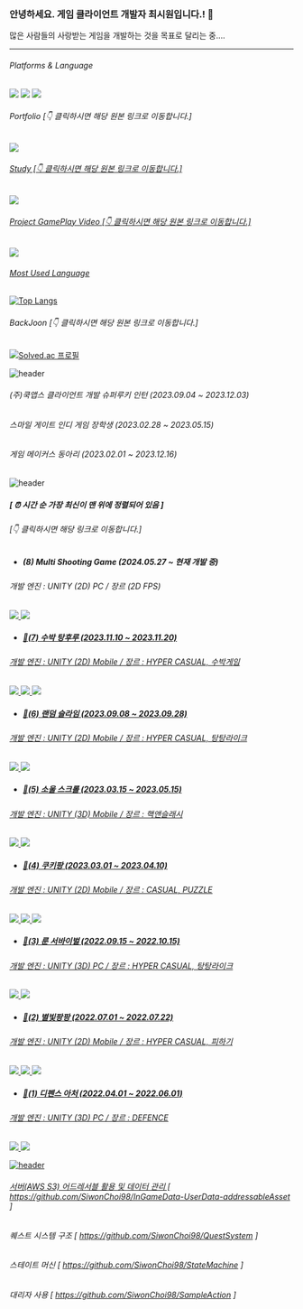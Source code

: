 ### 안녕하세요. 게임 클라이언트 개발자 최시원입니다.! 👋
많은 사람들의 사랑받는 게임을 개발하는 것을 목표로 달리는 중....


------------------------
###### Platforms & Language
<img src="https://img.shields.io/badge/UNITY-E34F26?style=for-the-badge&logo=unity&logoColor=white"> <img src="https://img.shields.io/badge/csharp-F7DF1E?style=for-the-badge&logo=sharp&logoColor=white">
<img src="https://img.shields.io/badge/CPP-007396?style=for-the-badge&logo=cplusplus&logoColor=white">

###### Portfolio [👇 클릭하시면 해당 원본 링크로 이동합니다.]
<div align=left>
 <a href="https://www.notion.so/Portfolio-39babd82f1254016bfd6b315cd1de31d?pvs=4">
  <img src="https://img.shields.io/badge/Portfolio-0C322C?style=for-the-badge&logo=clubhouse&logoColor=white">
</div>

###### Study [👇 클릭하시면 해당 원본 링크로 이동합니다.]
<div align=left>
 <a href="https://gameclientstudynote.tistory.com">
  <img src="https://img.shields.io/badge/Tistory-2E3340?style=for-the-badge&logo=Tistory&logoColor=white">
</div>

###### Project GamePlay Video [👇 클릭하시면 해당 원본 링크로 이동합니다.]
<div align=left>
 <a href="https://www.youtube.com/channel/UCjcuRdCqDgogW7ZK8ukTp6w">
  <img src="https://img.shields.io/badge/youtube-FF0000?style=for-the-badge&logo=youtube&logoColor=white">
</div>


###### Most Used Language
[![Top Langs](https://github-readme-stats.vercel.app/api/top-langs/?username=SiwonChoi98)](https://github.com/anuraghazra/github-readme-stats)

###### BackJoon [👇 클릭하시면 해당 원본 링크로 이동합니다.]
[![Solved.ac 프로필](http://mazassumnida.wtf/api/v2/generate_badge?boj=bestvalue0410)](https://solved.ac/bestvalue0410)

<!--
**SiwonChoi98/SiwonChoi98** is a ✨ _special_ ✨ repository because its `README.md` (this file) appears on your GitHub profile.

Here are some ideas to get you started:

- 🔭 I’m currently working on ...
- 🌱 I’m currently learning ...
- 👯 I’m looking to collaborate on ...
- 🤔 I’m looking for help with ...
- 💬 Ask me about ...
- 📫 How to reach me: ...
- 😄 Pronouns: ...
- ⚡ Fun fact: ...
--> 


![header](https://capsule-render.vercel.app/api?type=cylinder&color=101010&height=30&section=header&text=😄활동내역&fontColor=ffffff&fontSize=20&animation=fadeIn&fontAlignY=55)

###### (주)쿡앱스 클라이언트 개발 슈퍼루키 인턴 (2023.09.04 ~ 2023.12.03)
###### 스마일 게이트 인디 게임 장학생 (2023.02.28 ~ 2023.05.15)
###### 게임 메이커스 동아리 (2023.02.01 ~ 2023.12.16)

![header](https://capsule-render.vercel.app/api?type=cylinder&color=101010&height=30&section=header&text=⚡프로젝트&fontColor=ffffff&fontSize=20&animation=fadeIn&fontAlignY=55)

#####  [ ⏰ 시간 순 가장 최신이 맨 위에 정렬되어 있음 ]
###### [👇 클릭하시면 해당 링크로 이동합니다.]
- ##### (8) Multi Shooting Game (2024.05.27 ~ 현재 개발 중) 
###### 개발 엔진 : UNITY (2D) PC / 장르 (2D FPS) 

<div align=left>
 <a href="https://github.com/SiwonChoi98/MultiPlayerGame">
  <img src="https://img.shields.io/badge/GITHUB-ECD53F?style=for-the-badge&logo=github&logoColor=white">
 <a href="https://www.youtube.com/watch?v=g7HYcXvn8oQ">
  <img src="https://img.shields.io/badge/YOUTUBE-FF0000?style=for-the-badge&logo=YOUTUBE&logoColor=white">
</div>

- ##### 🌱(7) 수박 탕후루 (2023.11.10 ~ 2023.11.20) 
###### 개발 엔진 : UNITY (2D) Mobile / 장르 : HYPER CASUAL, 수박게임

<div align=left>
 <a href="https://github.com/SiwonChoi98/WatermelonTanghulu">
  <img src="https://img.shields.io/badge/GITHUB-ECD53F?style=for-the-badge&logo=github&logoColor=white">
  <a href="https://youtu.be/2yRtLrhS5G0">
  <img src="https://img.shields.io/badge/YOUTUBE-FF0000?style=for-the-badge&logo=YOUTUBE&logoColor=white">
   <a href="https://play.google.com/store/apps/details?id=com.samplegames.MergeMergeMerge">
  <img src="https://img.shields.io/badge/GooglePlayStore-68BC71?style=for-the-badge&logo=googleplay&logoColor=white">
</div>


- ##### 🌱(6) 랜덤 슬라임 (2023.09.08 ~ 2023.09.28) 
###### 개발 엔진 : UNITY (2D) Mobile / 장르 : HYPER CASUAL, 탕탕라이크

<div align=left>
 <a href="https://github.com/SiwonChoi98/RandomSlime">
  <img src="https://img.shields.io/badge/GITHUB-ECD53F?style=for-the-badge&logo=github&logoColor=white">
   <a href="https://youtu.be/uQwV0OJNKlY">
  <img src="https://img.shields.io/badge/YOUTUBE-FF0000?style=for-the-badge&logo=YOUTUBE&logoColor=white">
</div>

- ##### 🌱(5) 소울 스크롤 (2023.03.15 ~ 2023.05.15) 
###### 개발 엔진 : UNITY (3D) Mobile / 장르 : 핵앤슬래시 

<div align=left>
 <a href="https://github.com/SiwonChoi98/SMG">
  <img src="https://img.shields.io/badge/GITHUB-ECD53F?style=for-the-badge&logo=github&logoColor=white">
  <a href="https://www.youtube.com/watch?v=CtSddPviBwo&t=196s">
  <img src="https://img.shields.io/badge/YOUTUBE-FF0000?style=for-the-badge&logo=YOUTUBE&logoColor=white">
</div>

- ##### 🌱(4) 쿠키팡 (2023.03.01 ~ 2023.04.10) 
###### 개발 엔진 : UNITY (2D) Mobile / 장르 : CASUAL, PUZZLE

<div align=left>
 <a href="https://github.com/SiwonChoi98/cookiepang">
  <img src="https://img.shields.io/badge/GITHUB-ECD53F?style=for-the-badge&logo=github&logoColor=white">
  <a href="https://www.youtube.com/watch?v=Qxl3oXogUqY&t=90s">
  <img src="https://img.shields.io/badge/YOUTUBE-FF0000?style=for-the-badge&logo=YOUTUBE&logoColor=white">
   <a href="https://play.google.com/store/apps/details?id=com.GobyCompany.CookiePang">
  <img src="https://img.shields.io/badge/GooglePlayStore-68BC71?style=for-the-badge&logo=googleplay&logoColor=white">
</div>

- ##### 🌱(3) 룬 서바이벌 (2022.09.15 ~ 2022.10.15) 
###### 개발 엔진 : UNITY (3D) PC / 장르 : HYPER CASUAL, 탕탕라이크

<div align=left>
 <a href="https://github.com/SiwonChoi98/RuneSurvivor-Script">
  <img src="https://img.shields.io/badge/GITHUB-ECD53F?style=for-the-badge&logo=github&logoColor=white">
   <a href="https://www.youtube.com/watch?v=ZHwwIkrfXGA&t=86s">
  <img src="https://img.shields.io/badge/YOUTUBE-FF0000?style=for-the-badge&logo=YOUTUBE&logoColor=white">
</div>

- ##### 🌱(2) 별빛팡팡 (2022.07.01 ~ 2022.07.22)
###### 개발 엔진 : UNITY (2D) Mobile / 장르 : HYPER CASUAL, 피하기

<div align=left>
 <a href="https://github.com/SiwonChoi98/pangpang">
  <img src="https://img.shields.io/badge/GITHUB-ECD53F?style=for-the-badge&logo=github&logoColor=white">
  <a href="https://www.youtube.com/watch?v=gkMU1gYdbOk&t=2s">
  <img src="https://img.shields.io/badge/YOUTUBE-FF0000?style=for-the-badge&logo=YOUTUBE&logoColor=white">
   <a href="https://play.google.com/store/apps/details?id=com.ESCAPESTAR.CHOI">
  <img src="https://img.shields.io/badge/GooglePlayStore-68BC71?style=for-the-badge&logo=googleplay&logoColor=white">
</div>

- ##### 🌱(1) 디펜스 아처 (2022.04.01 ~ 2022.06.01) 
###### 개발 엔진 : UNITY (3D) PC / 장르 : DEFENCE

<div align=left>
 <a href="https://github.com/SiwonChoi98/DefenceArcher">
  <img src="https://img.shields.io/badge/GITHUB-ECD53F?style=for-the-badge&logo=github&logoColor=white">
   <a href="https://www.youtube.com/watch?v=V1iOSW0weYI&t=140s">
  <img src="https://img.shields.io/badge/YOUTUBE-FF0000?style=for-the-badge&logo=YOUTUBE&logoColor=white">
</div>

 ![header](https://capsule-render.vercel.app/api?type=cylinder&color=101010&height=30&section=header&text=🌱기타공부&fontColor=ffffff&fontSize=20&animation=fadeIn&fontAlignY=55)

###### 서버(AWS S3) 어드레서블 활용 및 데이터 관리 [ https://github.com/SiwonChoi98/InGameData-UserData-addressableAsset ]

###### 퀘스트 시스템 구조 [ https://github.com/SiwonChoi98/QuestSystem ]

###### 스테이트 머신 [ https://github.com/SiwonChoi98/StateMachine ]

###### 대리자 사용 [ https://github.com/SiwonChoi98/SampleAction ]
